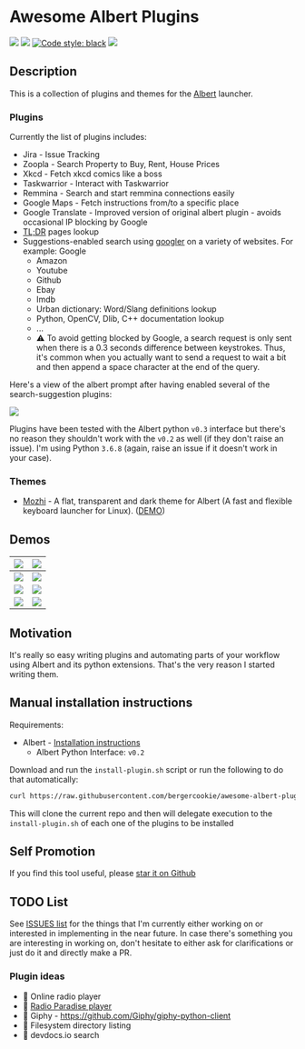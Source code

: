 # Awesome Albert Plugins

<a href="https://www.codacy.com/manual/bergercookie/awesome-albert-plugins">
<img src="https://api.codacy.com/project/badge/Grade/dbefc49bb5f446488da561c7497bb821"/></a>
<a href=https://github.com/bergercookie/awesome-albert-plugins/blob/master/LICENSE" alt="LICENCE">
<img src="https://img.shields.io/github/license/bergercookie/awesome-albert-plugins.svg" /></a>
<a href="https://github.com/psf/black">
<img alt="Code style: black" src="https://img.shields.io/badge/code%20style-black-000000.svg"></a>
<a href=" https://github.com/bergercookie/awesome-albert-plugins/issues">
<img src="https://img.shields.io/github/issues/bergercookie/awesome-albert-plugins/awesome-albert-plugins.svg"></a>

## Description

This is a collection of plugins and themes for the
[Albert](https://albertlauncher.github.io/) launcher.

### Plugins

Currently the list of plugins includes:

* Jira - Issue Tracking
* Zoopla - Search Property to Buy, Rent, House Prices
* Xkcd - Fetch xkcd comics like a boss
* Taskwarrior - Interact with Taskwarrior
* Remmina - Search and start remmina connections easily
* Google Maps - Fetch instructions from/to a specific place
* Google Translate - Improved version of original albert plugin - avoids
  occasional IP blocking by Google
* [TL;DR](https://www.google.com/search?client=ubuntu&channel=fs&q=tldr+github&ie=utf-8&oe=utf-8) pages lookup
* Suggestions-enabled search using [googler](https://github.com/jarun/googler) on a variety of websites. For example: Google
  * Amazon
  * Youtube
  * Github
  * Ebay
  * Imdb
  * Urban dictionary: Word/Slang definitions lookup
  * Python, OpenCV, Dlib, C++ documentation lookup
  * ...
  * :warning: To avoid getting blocked by Google, a search request is only sent
      when there is a 0.3 seconds difference between keystrokes. Thus, it's
      common when you actually want to send a request to wait a bit and then
      append a space character at the end of the query.


Here's a view of the albert prompt after having enabled several of the
search-suggestion plugins:

![](https://github.com/bergercookie/awesome-albert-plugins/blob/master/misc/search_plugins.png)

Plugins have been tested with the Albert python `v0.3` interface but there's no
reason they shouldn't work with the `v0.2` as well (if they don't raise an
issue). I'm using Python `3.6.8` (again, raise an issue if it doesn't work in
your case).

### Themes

* [Mozhi](https://github.com/Hsins/Albert-Mozhi) - A flat, transparent and dark theme for Albert (A fast and flexible keyboard launcher for Linux). ([DEMO](https://github.com/Hsins/Albert-Mozhi/blob/master/demo/demo.gif))

## Demos

| ![](https://github.com/bergercookie/awesome-albert-plugins/blob/master/plugins/jira/misc/demo-basic.png) | ![](https://github.com/bergercookie/awesome-albert-plugins/blob/master/plugins/taskwarrior/misc/demo.gif) |
|:---:|:---:|
| ![](https://github.com/bergercookie/awesome-albert-plugins/blob/master/plugins/zoopla/misc/demo.gif) | ![](https://github.com/bergercookie/awesome-albert-plugins/blob/master/plugins/xkcd/misc/demo.gif) |
| ![](https://github.com/bergercookie/awesome-albert-plugins/blob/master/misc/albert-suggestions-demo.gif) | ![](https://github.com/bergercookie/awesome-albert-plugins/blob/master/misc/albert-suggestions-demo2.gif) |
| ![](https://github.com/bergercookie/awesome-albert-plugins/blob/master/misc/albert-suggestions-demo3.gif) | ![](https://github.com/bergercookie/awesome-albert-plugins/blob/master/misc/tldr.gif) |

## Motivation

It's really so easy writing plugins and automating parts of your workflow using Albert and its python extensions. That's the very reason I started writing them.

## Manual installation instructions

Requirements:

- Albert - [Installation instructions](https://albertlauncher.github.io/docs/installing/)
    - Albert Python Interface: ``v0.2``

Download and run the ``install-plugin.sh`` script or run the following to do
that automatically:

```sh
curl https://raw.githubusercontent.com/bergercookie/awesome-albert-plugins/master/install-plugin.sh | bash
```

This will clone the current repo and then will delegate execution to the
`install-plugin.sh` of each one of the plugins to be installed

## Self Promotion

If you find this tool useful, please [star it on
Github](https://github.com/bergercookie/awesome-albert-plugins)

## TODO List

See [ISSUES list](https://github.com/bergercookie/awesome-albert-plugins/issues) for the things
that I'm currently either working on or interested in implementing in the near
future. In case there's something you are interesting in working on, don't
hesitate to either ask for clarifications or just do it and directly make a PR.

### Plugin ideas

* :construction: Online radio player
* :construction: [Radio Paradise player](https://radioparadise.com/player)
* :construction: Giphy - https://github.com/Giphy/giphy-python-client
* :construction: Filesystem directory listing
* :construction: devdocs.io search
